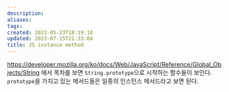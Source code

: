 ```yaml
---
description:
aliases: 
tags: 
created: 2023-05-23T18:19:18
updated: 2023-07-15T21:33:04
title: JS instance method
---
```

https://developer.mozilla.org/ko/docs/Web/JavaScript/Reference/Global_Objects/String 에서 목차를 보면 `String.prototype`으로 시작하는 함수들이 보인다. `prototype`을 가지고 있는 메서드들은 일종의 인스턴스 메서드라고 보면 된다.
